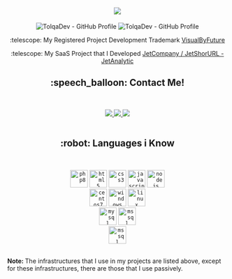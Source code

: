 <p align="center">
  <h1 align="center">
    <a href="https://github.com/TolqaDev">
      <img src="https://readme-typing-svg.herokuapp.com/?color=0194DD&size=36&center=true&multiline=true&width=700&height=100&lines=Hi%20%F0%9F%91%8B,%20I%27m%20Tolga%20Er;Senior%20PHP%20Developer">
    </a>
  </h1>
  <p align="center"> 
    <img src="https://komarev.com/ghpvc/?style=for-the-badge&username=tolqadev&style=flat-square" alt="TolqaDev - GitHub Profile" />
    <img src="https://img.shields.io/github/followers/tolqadev?style=flat-square" alt="TolqaDev - GitHub Profile" />
    <p align="center">:telescope: My Registered Project Development Trademark <a href="https://visualbyfuture.com/marka-tescil" target="_blank" style="text-align:center">VisualByFuture</a></p>
    <p align="center">:telescope: My SaaS Project that I Developed <a href="https://jetcompany.co" target="_blank" style="text-align:center">JetCompany / JetShorURL - JetAnalytic</a></p>
  </p>
</p>
<p align="center">
  <h2 align="center">:speech_balloon: Contact Me!</h2><br>
  <p align="center">
  <a href="mailto:me@tolqa.dev" alt="Gmail">
    <img src="https://img.shields.io/badge/-Gmail-FF0000?style=flat-square&labelColor=FF0000&logo=gmail&logoColor=white&link=LINK-DO-SEU-EMAIL"/>
  </a>
  <a href="https://linkedin.com/in/tolqa-er/" alt="Linkedin">
    <img src="https://img.shields.io/badge/-Linkedin-0e76a8?style=flat-square&logo=Linkedin&logoColor=white&link=LINK-DO-SEU-LINKEDIN"/>
  </a>
  <a href="https://instagram.com/tolqa.dev" alt="Instagram">
    <img src="https://img.shields.io/badge/-Instagram-DF0174?style=flat-square&labelColor=DF0174&logo=instagram&logoColor=white&link=LINK-DO-SEU-INSTAGRAM"/>
  </a><br><br>
</p>
<p align="center">
  <h2 align="center">:robot: Languages i Know</h2><br>
  <p align="center">
    <code><img src="https://tolqa.dev/github/php8.png" alt="php8" width="40" height="40"/></code>
    <code><img src="https://tolqa.dev/github/html.png" alt="html5" width="40" height="40"/></code>
    <code><img src="https://tolqa.dev/github/css.png" alt="css3" width="40" height="40"/></code> 
    <code><img src="https://tolqa.dev/github/javascript.png" alt="javascript" width="40" height="40"/></code> 
    <code><img src="https://tolqa.dev/github/nodejs.png" alt="nodejs" width="40" height="40"/></code>
    <br>
    <code><img src="https://tolqa.dev/github/ubuntu.png" alt="centos7" width="40" height="40"/></code>
    <code><img src="https://tolqa.dev/github/windows.png" alt="windows" width="40" height="40"/></code>
    <code><img src="https://tolqa.dev/github/linux.png" alt="linux" width="40" height="40"/></code>
    <br>
    <code><img src="https://tolqa.dev/github/mysql.png" alt="mysql" width="40" height="40"/></code>
    <code><img src="https://tolqa.dev/github/mssql.png" alt="mssql" width="40" height="40"/></code>
    <br>
    <code><img src="https://tolqa.dev/github/fortinet.png" alt="mssql" width="40" height="40"/></code>
    <br><br>
    <p><b>Note: </b>The infrastructures that I use in my projects are listed above, except for these infrastructures, there are those that I use passively.</p>
  </p>
</p>
